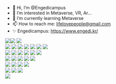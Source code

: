 - 👋 Hi, I’m @Engedicampus
- 👀 I’m interested in Metaverse, VR, Ar...
- 🌱 I’m currently learning Metaverse
- 📫 How to reach me: lifelovepeople@gmail.com
- ✨ Engedicampus: https://www.engedi.kr/

<img src="https://img.shields.io/badge/npm-CB3837?style=flat-square&logo=npm&logoColor=white"/><img src="https://img.shields.io/badge/Webpack-8DD6F9?style=flat-square&logo=Webpack&logoColor=white"/>
<img src="https://img.shields.io/badge/Git-F05032?style=flat-square&logo=Git&logoColor=white"/>
<br>
<img src="https://img.shields.io/badge/HTML5-E34F26?style=flat-square&logo=HTML5&logoColor=white"/>
<img src="https://img.shields.io/badge/CSS3-1572B6?style=flat-square&logo=CSS3&logoColor=white"/>
<img src="https://img.shields.io/badge/JavaScript-F7DF1E?style=flat-square&logo=JavaScript&logoColor=white"/>
<img src="https://img.shields.io/badge/Three.js-ff0000?style=flat-square&logo=Three.js&logoColor=white"/>
<img src="https://img.shields.io/badge/Lua-2C2D72?style=flat-square&logo=Lua&logoColor=white"/>
<img src="https://img.shields.io/badge/C Sharp-239120?style=flat-square"/>
<img src="https://img.shields.io/badge/php-000000?style=flat-square&logo=php&logoColor=white"/>
<br>
<img src="https://img.shields.io/badge/unrealengine-0E1128?style=flat-square&logo=unrealengine&logoColor=white"/>
<img src="https://img.shields.io/badge/Unity-000000?style=flat-square&logo=Unity&logoColor=white"/>
<img src="https://img.shields.io/badge/Blender-F5792A?style=flat-square&logo=Blender&logoColor=white"/>
<img src="https://img.shields.io/badge/Roblox-000000?style=flat-square&logo=Roblox&logoColor=white"/>
<img src="https://img.shields.io/badge/Steam-000000?style=flat-square&logo=Steam&logoColor=white"/>
<img src="https://img.shields.io/badge/googleplay-414141?style=flat-square&logo=googleplay&logoColor=white"/>
<br>
<img src="https://img.shields.io/badge/figma-F24E1E?style=flat-square&logo=figma&logoColor=white"/>
<img src="https://img.shields.io/badge/ChatGPT-000000?style=flat-square"/>
<img src="https://img.shields.io/badge/claude-D97757?style=flat-square&logo=claude&logoColor=white"/>
<img src="https://img.shields.io/badge/canva-00C4CC?style=flat-square&logo=canva&logoColor=white"/>
<img src="https://img.shields.io/badge/discord-5865F2?style=flat-square&logo=discord&logoColor=white"/>
<br>
<img src="https://img.shields.io/badge/Adobe Illustrator-FF9A00?style=flat-square"/>
<img src="https://img.shields.io/badge/Adobe Photoshop-31A8FF?style=flat-square"/>
<img src="https://img.shields.io/badge/Adobe InDesign-FF3366?style=flat-square"/>
<img src="https://img.shields.io/badge/Adobe Lightroom Classic-31A8FF?style=flat-square"/>
<br>
<img src="https://img.shields.io/badge/Adobe Premiere Pro-9999ff?style=flat-square"/>
<img src="https://img.shields.io/badge/Adobe After Effects-9999FF?style=flat-square"/>
<img src="https://img.shields.io/badge/Adobe Audition-9999FF?style=flat-square"/>
<br>
<img src="https://img.shields.io/badge/googledocs-4285F4?style=flat-square&logo=googledocs&logoColor=white"/>

<!---
Engedicampus/Engedicampus is a ✨ special ✨ repository because its `README.md` (this file) appears on your GitHub profile.
You can click the Preview link to take a look at your changes.
--->
